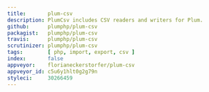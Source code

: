 ```yaml
---
title:       plum-csv
description: PlumCsv includes CSV readers and writers for Plum.
github:      plumphp/plum-csv
packagist:   plumphp/plum-csv
travis:      plumphp/plum-csv
scrutinizer: plumphp/plum-csv
tags:        [ php, import, export, csv ]
index:       false
appveyor:    florianeckerstorfer/plum-csv
appveyor_id: c5u6y1hlt0g2g79n
styleci:     30266459
---
```

